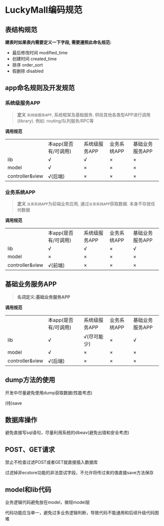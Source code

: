 # LuckyMall编码规范

## 表结构规范
**建表时如果表内需要定义一下字段, 需要遵照此命名规范:**
- 最后修改时间 modified_time
- 创建时间    created_time
- 排序       order_sort
- 假删除     disabled

 

## app命名规则及开发规范
### 系统级服务APP

> **定义** `系统级服务APP`, 系统框架及基础服务. 供给其他各类型APP进行调用(library). 例如: routing/队列服务/RPC等

**调用规范**
<table width="100%">
    <tr>
        <td></td>
        <td>本app(是否有/可调用)</td>
        <td>系统级服务APP</td>
        <td>业务系统APP</td>
        <td>基础业务服务APP</td>
    </tr>
    <tr>
        <td>lib</td>
        <td>√</td>
        <td>√</td>
        <td>×</td>
        <td>×</td>
    </tr>
    <tr>
        <td>model</td>
        <td>√</td>
        <td>×</td>
        <td>×</td>
        <td>×</td>
    </tr>
    <tr>
        <td>controller&view</td>
        <td>√(后端)</td>
        <td>×</td>
        <td>×</td>
        <td>×</td>
    </tr>
</table>


### 业务系统APP

> **定义** `业务系统APP`为前端业务应用, 通过`业务系统APP`获取数据. 本身不存放任何数据

**调用规范**
<table width="100%">
    <tr>
        <td></td>
        <td>本app(是否有/可调用)</td>
        <td>系统级服务APP</td>
        <td>业务系统APP</td>
        <td>基础业务服务APP</td>
    </tr>
    <tr>
        <td>lib</td>
        <td>√</td>
        <td>√</td>
        <td>×</td>
        <td>√</td>
    </tr>
    <tr>
        <td>model</td>
        <td>×</td>
        <td>×</td>
        <td>×</td>
        <td>×</td>
    </tr>
    <tr>
        <td>controller&view</td>
        <td>√(前端)</td>
        <td>×</td>
        <td>×</td>
        <td>×</td>
    </tr>
</table>

## 基础业务服务APP

> **名词定义:基础业务服务APP**

**调用规范**
<table width="100%">
    <tr>
        <td></td>
        <td>本app(是否有/可调用)</td>
        <td>系统级服务APP</td>
        <td>业务系统APP</td>
        <td>基础业务服务APP</td>
    </tr>
    <tr>
        <td>lib</td>
        <td>√</td>
        <td>√(尽可能少)</td>
        <td>×</td>
        <td>√</td>
    </tr>
    <tr>
        <td>model</td>
        <td>√</td>
        <td>×</td>
        <td>×</td>
        <td>×</td>
    </tr>
    <tr>
        <td>controller&view</td>
        <td>√(后端)</td>
        <td>×</td>
        <td>×</td>
        <td>×</td>
    </tr>
</table>


## dump方法的使用
开发中尽量避免使用dump获取数据(性能考虑)


(待)save
    
## 数据库操作
避免直接写sql语句，尽量利用系统的dbeav(避免出错和安全考虑)

## POST、GET请求
禁止不检查过滤POST或者GET就直接插入数据库

过滤掉非ecstore功能的非法尝试字段，不允许将传过来的值直接save方法保存

## model和lib代码
业务逻辑代码避免放在model，做轻model层

代码功能应当单一，避免过多业务逻辑判断，导致代码不能通用和后续升级代码困难

<a name="comment-agreement"></a>
